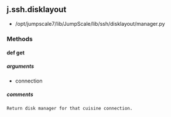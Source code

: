 ## j.ssh.disklayout

- /opt/jumpscale7/lib/JumpScale/lib/ssh/disklayout/manager.py

### Methods

#### def get 
##### arguments

- connection

##### comments

```
Return disk manager for that cuisine connection.

```

